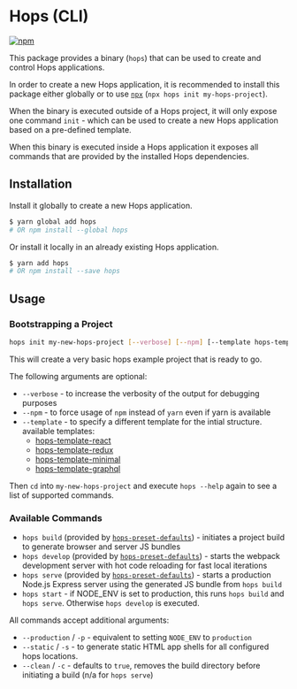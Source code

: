 # Hops (CLI)

[![npm](https://img.shields.io/npm/v/hops.svg)](https://www.npmjs.com/package/hops)

This package provides a binary (`hops`) that can be used to create and control Hops applications.

In order to create a new Hops application, it is recommended to install this package either globally or to use [`npx`](https://medium.com/@maybekatz/introducing-npx-an-npm-package-runner-55f7d4bd282b) (`npx hops init my-hops-project`).

When the binary is executed outside of a Hops project, it will only expose one command `init` - which can be used to create a new Hops application based on a pre-defined template.

When this binary is executed inside a Hops application it exposes all commands that are provided by the installed Hops dependencies.

## Installation

Install it globally to create a new Hops application.

```bash
$ yarn global add hops
# OR npm install --global hops
```

Or install it locally in an already existing Hops application.

```bash
$ yarn add hops
# OR npm install --save hops
```

## Usage

### Bootstrapping a Project

```bash
hops init my-new-hops-project [--verbose] [--npm] [--template hops-template-*]
```

This will create a very basic hops example project that is ready to go.

The following arguments are optional:

- `--verbose` - to increase the verbosity of the output for debugging purposes
- `--npm` - to force usage of `npm` instead of `yarn` even if yarn is available
- `--template` - to specify a different template for the intial structure. available templates:
  - [hops-template-react](https://github.com/xing/hops/tree/next/packages/template-react)
  - [hops-template-redux](https://github.com/xing/hops/tree/next/packages/template-redux)
  - [hops-template-minimal](https://github.com/xing/hops/tree/next/packages/template-minimal)
  - [hops-template-graphql](https://github.com/xing/hops/tree/next/packages/template-graphql)

Then `cd` into `my-new-hops-project` and execute `hops --help` again to see a list of supported commands.

### Available Commands

- `hops build` (provided by [`hops-preset-defaults`](https://github.com/xing/hops/tree/next/packages/preset-defaults)) - initiates a project build to generate browser and server JS bundles
- `hops develop` (provided by [`hops-preset-defaults`](https://github.com/xing/hops/tree/next/packages/preset-defaults)) - starts the webpack development server with hot code reloading for fast local iterations
- `hops serve` (provided by [`hops-preset-defaults`](https://github.com/xing/hops/tree/next/packages/preset-defaults)) - starts a production Node.js Express server using the generated JS bundle from `hops build`
- `hops start` - if NODE_ENV is set to production, this runs `hops build` and `hops serve`. Otherwise `hops develop` is executed.

All commands accept additional arguments:

- `--production` / `-p` - equivalent to setting `NODE_ENV` to `production`
- `--static` / `-s` - to generate static HTML app shells for all configured hops locations.
- `--clean` / `-c` - defaults to `true`, removes the build directory before initiating a build (n/a for `hops serve`)

